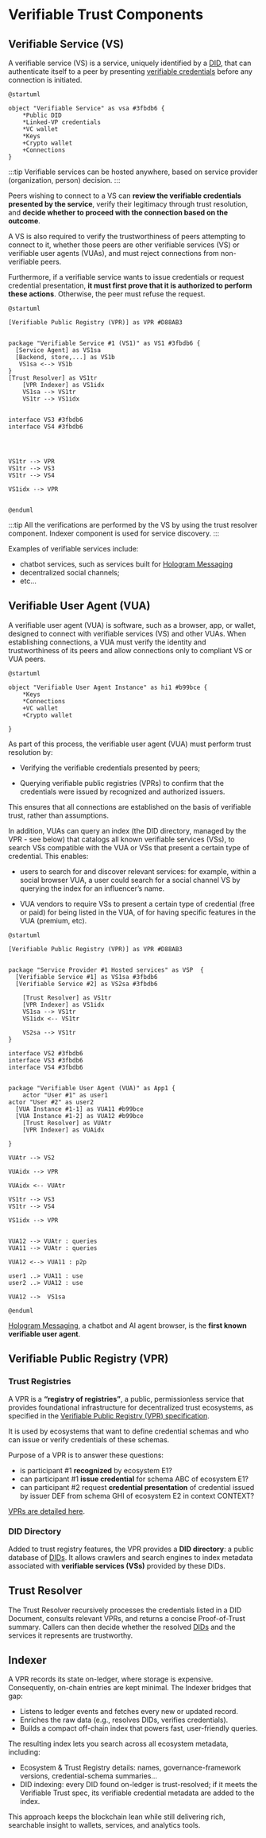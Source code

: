 # Verifiable Trust Components

## Verifiable Service (VS)

A verifiable service (VS) is a service, uniquely identified by a [DID](https://www.w3.org/TR/did-1.0/), that can authenticate itself to a peer by presenting [verifiable credentials](https://www.w3.org/TR/vc-data-model-2.0/) before any connection is initiated.

```plantuml
@startuml

object "Verifiable Service" as vsa #3fbdb6 {
    *Public DID
    *Linked-VP credentials
    *VC wallet
    *Keys
    +Crypto wallet
    +Connections
}
```

:::tip
Verifiable services can be hosted anywhere, based on service provider (organization, person) decision.
:::

Peers wishing to connect to a VS can **review the verifiable credentials presented by the service**, verify their legitimacy through trust resolution, and **decide whether to proceed with the connection based on the outcome**.

A VS is also required to verify the trustworthiness of peers attempting to connect to it, whether those peers are other verifiable services (VS) or verifiable user agents (VUAs), and must reject connections from non-verifiable peers.

Furthermore, if a verifiable service wants to issue credentials or request credential presentation, **it must first prove that it is authorized to perform these actions**. Otherwise, the peer must refuse the request.

```plantuml
@startuml

[Verifiable Public Registry (VPR)] as VPR #D88AB3


package "Verifiable Service #1 (VS1)" as VS1 #3fbdb6 {
  [Service Agent] as VS1sa 
  [Backend, store,...] as VS1b 
   VS1sa <--> VS1b
}
[Trust Resolver] as VS1tr
    [VPR Indexer] as VS1idx
    VS1sa --> VS1tr
    VS1tr --> VS1idx


interface VS3 #3fbdb6
interface VS4 #3fbdb6




VS1tr --> VPR
VS1tr --> VS3
VS1tr --> VS4

VS1idx --> VPR


@enduml

```

:::tip
All the verifications are performed by the VS by using the trust resolver component. Indexer component is used for service discovery.
:::

Examples of verifiable services include:

- chatbot services, such as services built for [Hologram Messaging](https://hologram.zone)
- decentralized social channels;
- etc...

## Verifiable User Agent (VUA)

A verifiable user agent (VUA) is software, such as a browser, app, or wallet, designed to connect with verifiable services (VS) and other VUAs. When establishing connections, a VUA must verify the identity and trustworthiness of its peers and allow connections only to compliant VS or VUA peers.

```plantuml
@startuml

object "Verifiable User Agent Instance" as hi1 #b99bce {
    *Keys
    *Connections
    +VC wallet
    +Crypto wallet
    
}
```

As part of this process, the verifiable user agent (VUA) must perform trust resolution by:

- Verifying the verifiable credentials presented by peers;

- Querying verifiable public registries (VPRs) to confirm that the credentials were issued by recognized and authorized issuers.

This ensures that all connections are established on the basis of verifiable trust, rather than assumptions.

In addition, VUAs can query an index (the DID directory, managed by the VPR - see below) that catalogs all known verifiable services (VSs), to search VSs compatible with the VUA or VSs that present a certain type of credential. This enables:

- users to search for and discover relevant services: for example, within a social browser VUA, a user could search for a social channel VS by querying the index for an influencer’s name.

- VUA vendors to require VSs to present a certain type of credential (free or paid) for being listed in the VUA, of for having specific features in the VUA (premium, etc).

```plantuml
@startuml

[Verifiable Public Registry (VPR)] as VPR #D88AB3


package "Service Provider #1 Hosted services" as VSP  {
  [Verifiable Service #1] as VS1sa #3fbdb6
  [Verifiable Service #2] as VS2sa #3fbdb6
  
    [Trust Resolver] as VS1tr
    [VPR Indexer] as VS1idx
    VS1sa --> VS1tr
    VS1idx <-- VS1tr

    VS2sa --> VS1tr
}

interface VS2 #3fbdb6
interface VS3 #3fbdb6
interface VS4 #3fbdb6


package "Verifiable User Agent (VUA)" as App1 {
    actor "User #1" as user1
actor "User #2" as user2
  [VUA Instance #1-1] as VUA11 #b99bce
  [VUA Instance #1-2] as VUA12 #b99bce
    [Trust Resolver] as VUAtr
    [VPR Indexer] as VUAidx

}

VUAtr --> VS2

VUAidx --> VPR

VUAidx <-- VUAtr

VS1tr --> VS3
VS1tr --> VS4

VS1idx --> VPR


VUA12 --> VUAtr : queries
VUA11 --> VUAtr : queries

VUA12 <--> VUA11 : p2p

user1 ..> VUA11 : use
user2 ..> VUA12 : use

VUA12 -->  VS1sa

@enduml

```

[Hologram Messaging](https://hologram.zone), a chatbot and AI agent browser, is the **first known verifiable user agent**.

## Verifiable Public Registry (VPR)

### Trust Registries

A VPR is a **“registry of registries”**, a public, permissionless service that provides foundational infrastructure for decentralized trust ecosystems, as specified in the [Verifiable Public Registry (VPR) specification](https://verana-labs.github.io/verifiable-trust-vpr-spec/).

It is used by ecosystems that want to define credential schemas and who can issue or verify credentials of these schemas.

Purpose of a VPR is to answer these questions:

- is participant #1 **recognized** by ecosystem E1?
- can participant #1 **issue credential** for schema ABC of ecosystem E1?
- can participant #2 request **credential presentation** of credential issued by issuer DEF from schema GHI of ecosystem E2 in context CONTEXT?

[VPRs are detailed here](../verifiable-public-registry/20-trust-registries.md).

### DID Directory

Added to trust registry features, the VPR provides a **DID directory**: a public database of [DIDs](https://www.w3.org/TR/did-1.0/). It allows crawlers and search engines to index metadata associated with **verifiable services (VSs)** provided by these DIDs.

## Trust Resolver

The Trust Resolver recursively processes the credentials listed in a DID Document, consults relevant VPRs, and returns a concise Proof-of-Trust summary. Callers can then decide whether the resolved [DIDs](https://www.w3.org/TR/did-1.0/) and the services it represents are trustworthy.

## Indexer

A VPR records its state on-ledger, where storage is expensive. Consequently, on-chain entries are kept minimal.
The Indexer bridges that gap:

- Listens to ledger events and fetches every new or updated record.
- Enriches the raw data (e.g., resolves DIDs, verifies credentials).
- Builds a compact off-chain index that powers fast, user-friendly queries.

The resulting index lets you search across all ecosystem metadata, including:

- Ecosystem & Trust Registry details: names, governance-framework versions, credential-schema summaries...
- DID indexing: every DID found on-ledger is trust-resolved; if it meets the Verifiable Trust spec, its verifiable credential metadata are added to the index.

This approach keeps the blockchain lean while still delivering rich, searchable insight to wallets, services, and analytics tools.
